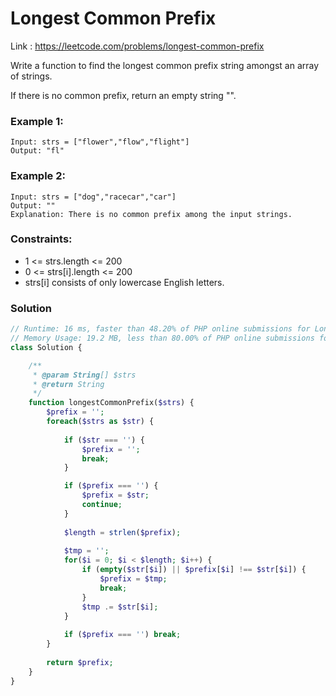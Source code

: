 # Longest Common Prefix
Link : https://leetcode.com/problems/longest-common-prefix

Write a function to find the longest common prefix string amongst an array of strings.

If there is no common prefix, return an empty string "".

### Example 1:
```text
Input: strs = ["flower","flow","flight"]
Output: "fl"
```

### Example 2:
```text
Input: strs = ["dog","racecar","car"]
Output: ""
Explanation: There is no common prefix among the input strings.
 ```

### Constraints:
- 1 <= strs.length <= 200
- 0 <= strs[i].length <= 200
- strs[i] consists of only lowercase English letters.

### Solution
```php
// Runtime: 16 ms, faster than 48.20% of PHP online submissions for Longest Common Prefix.
// Memory Usage: 19.2 MB, less than 80.00% of PHP online submissions for Longest Common Prefix.
class Solution {

    /**
     * @param String[] $strs
     * @return String
     */
    function longestCommonPrefix($strs) {
        $prefix = '';
        foreach($strs as $str) {
            
            if ($str === '') {
                $prefix = '';
                break;
            }

            if ($prefix === '') {
                $prefix = $str;
                continue;
            }
            
            $length = strlen($prefix);
            
            $tmp = '';
            for($i = 0; $i < $length; $i++) {
                if (empty($str[$i]) || $prefix[$i] !== $str[$i]) {
                    $prefix = $tmp;
                    break;
                }
                $tmp .= $str[$i];
            }
            
            if ($prefix === '') break;            
        }
        
        return $prefix;
    }
}
```
